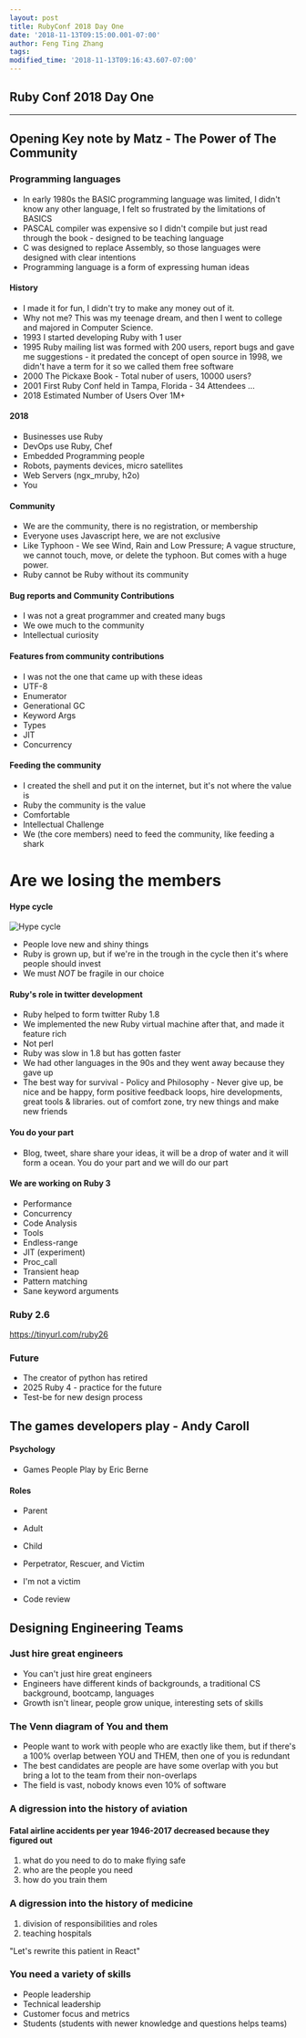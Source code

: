 ```yaml
---
layout: post
title: RubyConf 2018 Day One
date: '2018-11-13T09:15:00.001-07:00'
author: Feng Ting Zhang
tags:
modified_time: '2018-11-13T09:16:43.607-07:00'
---
```


## Ruby Conf 2018 Day One

----------


## Opening Key note by Matz - The Power of The Community

### Programming languages

* In early 1980s the BASIC programming language was limited, I didn't know any other language, I felt so frustrated by the limitations of BASICS
* PASCAL compiler was expensive so I didn't compile but just read through the book - designed to be teaching language
* C was designed to replace Assembly, so those languages were designed with clear intentions
* Programming language is a form of expressing human ideas

#### History
* I made it for fun, I didn't try to make any money out of it.
* Why not me? This was my teenage dream, and then I went to college and majored in Computer Science.
* 1993 I started developing Ruby with 1 user
* 1995 Ruby mailing list was formed with 200 users, report bugs and gave me suggestions - it predated the concept of open source in 1998, we didn't have a term for it so we called them free software
* 2000 The Pickaxe Book - Total nuber of users, 10000 users?
* 2001 First Ruby Conf held in Tampa, Florida - 34 Attendees
...
* 2018 Estimated Number of Users Over 1M+

#### 2018
* Businesses use Ruby
* DevOps use Ruby, Chef
* Embedded Programming people
* Robots, payments devices, micro satellites
* Web Servers (ngx_mruby, h2o)
* You

#### Community
* We are the community, there is no registration, or membership
* Everyone uses Javascript here, we are not exclusive
* Like Typhoon - We see Wind, Rain and Low Pressure; A vague structure, we cannot touch, move, or delete the typhoon. But comes with a huge power.
* Ruby cannot be Ruby without its community


#### Bug reports and Community Contributions
* I was not a great programmer and created many bugs
* We owe much to the community
* Intellectual curiosity

#### Features from community contributions
* I was not the one that came up with these ideas
* UTF-8
* Enumerator
* Generational GC
* Keyword Args
* Types
* JIT
* Concurrency

#### Feeding the community
* I created the shell and put it on the internet, but it's not where the value is
* Ruby the community is the value
* Comfortable
* Intellectual Challenge
* We (the core members) need to feed the community, like feeding a shark
# Are we losing the members

#### Hype cycle
![Hype cycle](https://emtemp.gcom.cloud/ngw/globalassets/en/research/images/illustrations/researchmethodology-illustration-hype-cycle.jpg "Hype cycle")

* People love new and shiny things
* Ruby is grown up, but if we're in the trough in the cycle then it's where people should invest
* We must *NOT* be fragile in our choice

#### Ruby's role in twitter development
* Ruby helped to form twitter Ruby 1.8
* We implemented the new Ruby virtual machine after that, and made it feature rich
* Not perl
* Ruby was slow in 1.8 but has gotten faster
* We had other languages in the 90s and they went away because they gave up
* The best way for survival - Policy and Philosophy - Never give up, be nice and be happy, form positive feedback loops, hire developments, great tools & libraries. out of comfort zone, try new things and make new friends

#### You do your part
* Blog, tweet, share share your ideas, it will be a drop of water and it will form a ocean. You do your part and we will do our part

#### We are working on Ruby 3
* Performance
* Concurrency
* Code Analysis
* Tools
* Endless-range
* JIT (experiment)
* Proc_call
* Transient heap
* Pattern matching
* Sane keyword arguments

### Ruby 2.6
https://tinyurl.com/ruby26

### Future
* The creator of python has retired
* 2025 Ruby 4 - practice for the future
* Test-be for new design process

## The games developers play - Andy Caroll

#### Psychology
* Games People Play by Eric Berne

#### Roles
* Parent
* Adult
* Child

* Perpetrator, Rescuer, and Victim
* I'm not a victim
* Code review

## Designing Engineering Teams

### Just hire great engineers
* You can't just hire great engineers
* Engineers have different kinds of backgrounds, a traditional CS background, bootcamp, languages
* Growth isn't linear, people grow unique, interesting sets of skills

### The Venn diagram of You and them
* People want to work with people who are exactly like them, but if there's a 100% overlap between YOU and THEM, then one of you is redundant
* The best candidates are people are have some overlap with you but bring a lot to the team from their non-overlaps
* The field is vast, nobody knows even 10% of software

### A digression into the history of aviation
#### Fatal airline accidents per year 1946-2017 decreased because they figured out
1. what do you need to do to make flying safe
1. who are the people you need
1. how do you train them

### A digression into the history of medicine
1. division of responsibilities and roles
1. teaching hospitals

"Let's rewrite this patient in React"

### You need a variety of skills
* People leadership
* Technical leadership
* Customer focus and metrics
* Students (students with newer knowledge and questions helps teams)
